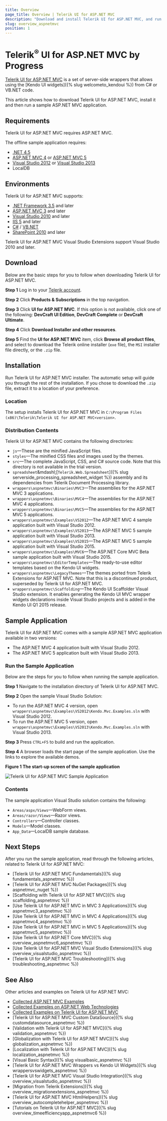 ```yaml
---
title: Overview
page_title: Overview | Telerik UI for ASP.NET MVC
description: "Download and install Telerik UI for ASP.NET MVC, and run a sample application."
slug: overview_aspnetmvc
position: 1
---
```


# Telerik<sup>®</sup> UI for ASP.NET MVC by Progress

[Telerik UI for ASP.NET MVC](http://www.telerik.com/aspnet-mvc) is a set of server-side wrappers that allows using the [Kendo UI widgets]({% slug welcometo_kendoui %}) from C# or VB.NET code.

This article shows how to download Telerik UI for ASP.NET MVC, install it and then run a sample ASP.NET MVC application.

## Requirements

Telerik UI for ASP.NET MVC requires ASP.NET MVC.

The offline sample application requires:

* [.NET 4.5](https://www.microsoft.com/en-us/download/details.aspx?id=30653)
* [ASP.NET MVC 4](http://www.asp.net/mvc/mvc4) or [ASP.NET MVC 5](http://www.asp.net/mvc/mvc5)
* [Visual Studio 2012](https://www.microsoft.com/en-us/download/details.aspx?id=34673) or [Visual Studio 2013](https://www.visualstudio.com/downloads/download-visual-studio-vs)
* LocalDB

## Environments

Telerik UI for ASP.NET MVC supports:

* [.NET Framework 3.5](https://www.microsoft.com/en-us/download/details.aspx?id=21) and later
* [ASP.NET MVC 3](http://www.asp.net/mvc/mvc3) and later
* [Visual Studio 2010](https://www.microsoft.com/en-us/download/details.aspx?id=23507) and later
* [IIS 5](https://www.microsoft.com/en-us/download/details.aspx?id=24843) and later
* [C#](https://msdn.microsoft.com/en-us/library/aa288436(v=vs.71).aspx) / [VB.NET](http://www.tutorialspoint.com/vb.net/)
* [SharePoint 2010](https://msdn.microsoft.com/en-us/library/office/dd776256(v=office.12).aspx) and later

Telerik UI for ASP.NET MVC Visual Studio Extensions support Visual Studio 2010 and later.

## Download

Below are the basic steps for you to follow when downloading Telerik UI for ASP.NET MVC.

**Step 1** Log in to your [Telerik account](https://www.telerik.com/login/v2/telerik?ReturnUrl=https://www.telerik.com/v2/oauth/telerik/authorize%3Fclient_id%3Dhttp://www.lean.telerik.com%26redirect_uri%3Dhttp://www.telerik.com/account/default.aspx%26response_type%3Dcode%26state%3DBC61727E88E19B88D8471959A1CD745B15A7E71498002F0383A966A0200E7FDA).

**Step 2** Click **Products & Subscriptions** in the top navigation.

**Step 3** Click **UI for ASP.NET MVC**. If this option is not available, click one of the following: **DevCraft UI Edition**, **DevCraft Complete**  or **DevCraft Ultimate**.

**Step 4** Click **Download Installer and other resources**.

**Step 5** Find the **UI for ASP.NET MVC**  item, click **Browse all product files**, and select to download the Telerik online installer (`exe` file), the `MSI` installer file directly, or the `.zip` file.

## Installation

Run Telerik UI for ASP.NET MVC installer. The automatic setup will guide you through the rest of the installation. If you chose to download the `.zip` file, extract it to a location of your preference.

### Location

The setup installs Telerik UI for ASP.NET MVC in `C:\Program Files (x86)\Telerik\Telerik UI for ASP.NET MVC<version>`.

### Distribution Contents

Telerik UI for ASP.NET MVC contains the following directories:

* `js`&mdash;These are the minified JavaScript files.
* `styles`&mdash;The minified CSS files and images used by the themes.
* `src`&mdash;The complete JavaScript, CSS, and C# source code. Note that this directory is not available in the trial version.
* `spreadsheet`&mdashl;[`Telerik.Web.Spreadsheet`]({% slug serverside_processing_spreadsheet_widget %}) assembly and its dependencies from Telerik Document Processing library.
* `wrappers\aspnetmvc\Binaries\MVC3`&mdash;The assemblies for the ASP.NET MVC 3 applications.
* `wrappers\aspnetmvc\Binaries\MVC4`&mdash;The assemblies for the ASP.NET MVC 4 applications.
* `wrappers\aspnetmvc\Binaries\MVC5`&mdash;The assemblies for the ASP.NET MVC 5 applications.
* `wrappers\aspnetmvc\Examples\VS2012`&mdash;The ASP.NET MVC 4 sample application built with Visual Studio 2012.
* `wrappers\aspnetmvc\Examples\VS2013`&mdash;The ASP.NET MVC 5 sample application built with Visual Studio 2013.
* `wrappers\aspnetmvc\Examples\VS2015`&mdash;The ASP.NET MVC 5 sample application built with Visual Studio 2015.
* `wrappers\aspnetmvc\Examples\MVC6`&mdash;The ASP.NET Core MVC Beta sample application built with Visual Studio 2015.
* `wrappers\aspnetmvc\EditorTemplates`&mdash;The ready-to-use editor templates based on the Kendo UI widgets.
* `wrappers\aspnetmvc\LegacyThemes`&mdash;The themes ported from Telerik Extensions for ASP.NET MVC. Note that this is a discontinued product, superseded by Telerik UI for ASP.NET MVC.
* `wrappers\aspnetmvc\Scaffolding`&mdash;The Kendo UI Scaffolder Visual Studio extension. It enables generating the Kendo UI MVC wrapper widgets declarations inside Visual Studio projects and is added in the Kendo UI Q1 2015 release.

## Sample Application

Telerik UI for ASP.NET MVC comes with a sample ASP.NET MVC application available in two versions:

* The ASP.NET MVC 4 application built with Visual Studio 2012.
* The ASP.NET MVC 5 application built with Visual Studio 2013.

### Run the Sample Application

Below are the steps for you to follow when running the sample application.

**Step 1** Navigate to the installation directory of Telerik UI for ASP.NET MVC.

**Step 2** Open the sample Visual Studio Solution:
* To run the ASP.NET MVC 4 version, open `wrappers\aspnetmvc\Examples\VS2012\Kendo.Mvc.Examples.sln` with Visual Studio 2012.
* To run the ASP.NET MVC 5 version, open `wrappers\aspnetmvc\Examples\VS2013\Kendo.Mvc.Examples.sln` with Visual Studio 2013.

**Step 3** Press `CTRL+F5` to build and run the application.

**Step 4** A browser loads the start page of the sample application. Use the links to explore the available demos.

**Figure 1 The start-up screen of the sample application**

![Telerik UI for ASP.NET MVC Sample Application](/aspnet-mvc/images/demos.png)

### Contents

The sample application Visual Studio solution contains the following:

* `Areas/aspx/Views`&mdash;WebForm views.
* `Areas/razor/Views`&mdash;Razor views.
* `Controllers`&mdash;Controller classes.
* `Models`&mdash;Model classes.
* `App_Data`&mdash;LocalDB sample database.

## Next Steps

After you run the sample application, read through the following articles, related to Telerik UI for ASP.NET MVC:

* [Telerik UI for ASP.NET MVC Fundamentals]({% slug fundamentals_aspnetmvc %})
* [Telerik UI for ASP.NET MVC NuGet Packages]({% slug aspnetmvc_nuget %})
* [Scaffolding with Telerik UI for ASP.NET MVC]({% slug scaffolding_aspnetmvc %})
* [Use Telerik UI for ASP.NET MVC in MVC 3 Applications]({% slug aspnetmvc3_aspnetmvc %})
* [Use Telerik UI for ASP.NET MVC in MVC 4 Applications]({% slug aspnetmvc4_aspnetmvc %})
* [Use Telerik UI for ASP.NET MVC in MVC 5 Applications]({% slug aspnetmvc5_aspnetmvc %})
* [Use Telerik UI for ASP.NET Core MVC]({% slug overview_aspnetmvc6_aspnetmvc %})
* [Use Telerik UI for ASP.NET MVC Visual Studio Extensions]({% slug overview_visualstudio_aspnetmvc %})
* [Telerik UI for ASP.NET MVC Troubleshooting]({% slug troubleshooting_aspnetmvc %})

## See Also

Other articles and examples on Telerik UI for ASP.NET MVC:

* [Collected ASP.NET MVC Examples](https://github.com/telerik/kendo-examples-asp-net-mvc)
* [Collected Examples on ASP.NET Web Technologies](https://github.com/telerik/kendo-examples-asp-net)
* [Collected Examples on Telerik UI for ASP.NET MVC](https://github.com/telerik/ui-for-aspnet-mvc-examples)
* [Telerik UI for ASP.NET MVC Custom DataSource]({% slug customdatasource_aspnetmvc %})
* [Validation with Telerik UI for ASP.NET MVC]({% slug validation_aspnetmvc %})
* [Globalization with Telerik UI for ASP.NET MVC]({% slug globalization_aspnetmvc %})
* [Localization with Telerik UI for ASP.NET MVC]({% slug localization_aspnetmvc %})
* [Visual Basic Syntax]({% slug visualbasic_aspnetmvc %})
* [Telerik UI for ASP.NET MVC Wrappers vs Kendo UI Widgets]({% slug wrappersvswidgets_aspnetmvc %})
* [Telerik UI for ASP.NET MVC Visual Studio Integration]({% slug overview_visualstudio_aspnetmvc %})
* [Migration from Telerik Extensions]({% slug overview_migrationextensions_aspnetmvc %})
* [Telerik UI for ASP.NET MVC HtmlHelpers]({% slug overview_autocompletehelper_aspnetmvc %})
* [Tutorials on Telerik UI for ASP.NET MVC]({% slug overview_timeefficiencyapp_aspnetmvc6 %})
